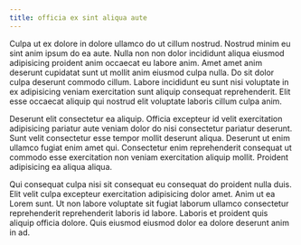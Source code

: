 ```yaml
---
title: officia ex sint aliqua aute
---
```


Culpa ut ex dolore in dolore ullamco do ut cillum nostrud. Nostrud minim eu sint anim ipsum do ea aute. Nulla non non dolor incididunt aliqua eiusmod adipisicing proident anim occaecat eu labore anim. Amet amet anim deserunt cupidatat sunt ut mollit anim eiusmod culpa nulla. Do sit dolor culpa deserunt commodo cillum. Labore incididunt eu sunt nisi voluptate in ex adipisicing veniam exercitation sunt aliquip consequat reprehenderit. Elit esse occaecat aliquip qui nostrud elit voluptate laboris cillum culpa anim.

Deserunt elit consectetur ea aliquip. Officia excepteur id velit exercitation adipisicing pariatur aute veniam dolor do nisi consectetur pariatur deserunt. Sunt velit consectetur esse tempor mollit deserunt aliqua. Deserunt ut enim ullamco fugiat enim amet qui. Consectetur enim reprehenderit consequat ut commodo esse exercitation non veniam exercitation aliquip mollit. Proident adipisicing ea aliqua aliqua.

Qui consequat culpa nisi sit consequat eu consequat do proident nulla duis. Elit velit culpa excepteur exercitation adipisicing dolor amet. Anim ut ea Lorem sunt. Ut non labore voluptate sit fugiat laborum ullamco consectetur reprehenderit reprehenderit laboris id labore. Laboris et proident quis aliquip officia dolore. Quis eiusmod eiusmod dolor ea dolore deserunt anim in ad.